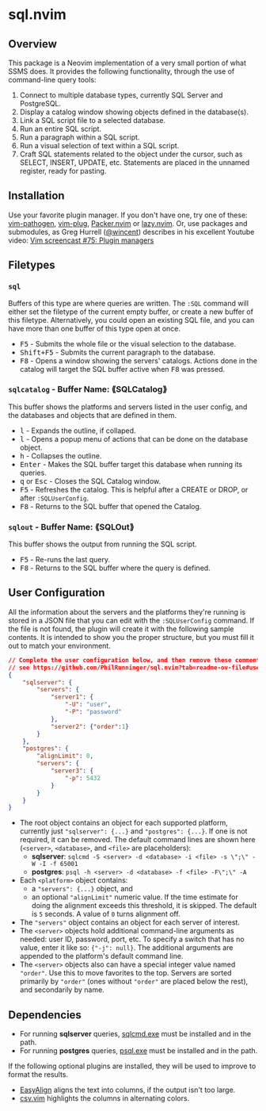 # sql.nvim

## Overview

This package is a Neovim implementation of a very small portion of what SSMS does. It provides the following functionality, through the use of command-line query tools:

1. Connect to multiple database types, currently SQL Server and PostgreSQL.
1. Display a catalog window showing objects defined in the database(s).
1. Link a SQL script file to a selected database.
1. Run an entire SQL script.
1. Run a paragraph within a SQL script.
1. Run a visual selection of text within a SQL script.
1. Craft SQL statements related to the object under the cursor, such as SELECT, INSERT, UPDATE, etc. Statements are placed in the unnamed register, ready for pasting.

## Installation

Use your favorite plugin manager. If you don't have one, try one of these: [vim-pathogen](https://github.com/tpope/vim-pathogen), [vim-plug](https://github.com/junegunn/vim-plug), [Packer.nvim](https://github.com/wbthomason/packer.nvim) or [lazy.nvim](https://github.com/folke/lazy.nvim). Or, use packages and submodules, as Greg Hurrell ([@wincent](https://github.com/wincent)) describes in his excellent Youtube video: [Vim screencast #75: Plugin managers](https://www.youtube.com/watch?v=X2_R3uxDN6g)

## Filetypes

### `sql`
Buffers of this type are where queries are written. The `:SQL` command will either set the filetype of the current empty buffer, or create a new buffer of this filetype. Alternatively, you could open an existing SQL file, and you can have more than one buffer of this type open at once.

* <kbd>F5</kbd> - Submits the whole file or the visual selection to the database.
* <kbd>Shift+F5</kbd> - Submits the current paragraph to the database.
* <kbd>F8</kbd> - Opens a window showing the servers' catalogs. Actions done in the catalog will target the SQL buffer active when <kbd>F8</kbd> was pressed.

### `sqlcatalog` - Buffer Name: ⟪SQLCatalog⟫
This buffer shows the platforms and servers listed in the user config, and the databases and objects that are defined in them.

* <kbd>l</kbd> - Expands the outline, if collaped.
* <kbd>l</kbd> - Opens a popup menu of actions that can be done on the database object.
* <kbd>h</kbd> - Collapses the outline.
* <kbd>Enter</kbd> - Makes the SQL buffer target this database when running its queries.
* <kbd>q</kbd> or <kbd>Esc</kbd> - Closes the SQL Catalog window.
* <kbd>F5</kbd> - Refreshes the catalog. This is helpful after a CREATE or DROP, or after `:SQLUserConfig`.
* <kbd>F8</kbd> - Returns to the SQL buffer that opened the Catalog.

### `sqlout` - Buffer Name: ⟪SQLOut⟫
This buffer shows the output from running the SQL script.

* <kbd>F5</kbd> - Re-runs the last query.
* <kbd>F8</kbd> - Returns to the SQL buffer where the query is defined.

## User Configuration
All the information about the servers and the platforms they're running is stored in a JSON file that you can edit with the `:SQLUserConfig` command. If the file is not found, the plugin will create it with the following sample contents. It is intended to show you the proper structure, but you must fill it out to match your environment.

```json
// Complete the user configuration below, and then remove these comments. For details,
// see https://github.com/PhilRunninger/sql.nvim?tab=readme-ov-file#user-configuration.
{
    "sqlserver": {
        "servers": {
            "server1": {
                "-U": "user",
                "-P": "password"
            },
            "server2": {"order":1}
        }
    },
    "postgres": {
        "alignLimit": 0,
        "servers": {
            "server3": {
                "-p": 5432
            }
        }
    }
}
```
* The root object contains an object for each supported platform, currently just `"sqlserver": {...}` and `"postgres": {...}`. If one is not required, it can be removed. The default command lines are shown here (`<server>`, `<database>`, and `<file>` are placeholders):
    * **sqlserver**: `sqlcmd -S <server> -d <database> -i <file> -s \";\" -W -I -f 65001`
    * **postgres**: `psql -h <server> -d <database> -f <file> -F\";\" -A`
* Each `<platform>` object contains:
    * a `"servers": {...}` object, and
    * an optional `"alignLimit"` numeric value. If the time estimate for doing the alignment exceeds this threshold, it is skipped. The default is `5` seconds. A value of `0` turns alignment off.
* The `"servers"` object contains an object for each server of interest.
* The `<server>` objects hold additional command-line arguments as needed: user ID, password, port, etc. To specify a switch that has no value, enter it like so: `{"-j": null}`. The additional arguments are appended to the platform's default command line.
* The `<server>` objects also can have a special integer value named `"order"`. Use this to move favorites to the top. Servers are sorted primarily by `"order"` (ones without `"order"` are placed below the rest), and secondarily by name.

## Dependencies
- For running **sqlserver** queries, [sqlcmd.exe](https://learn.microsoft.com/en-us/sql/tools/sqlcmd/sqlcmd-utility?view=sql-server-ver16&tabs=go%2Cwindows&pivots=cs1-cmd) must be installed and in the path.
- For running **postgres** queries, [psql.exe](https://www.postgresql.org/docs/current/app-psql.html) must be installed and in the path.

If the following optional plugins are installed, they will be used to improve to format the results.
- [EasyAlign](https://github.com/junegunn/vim-easy-align) aligns the text into columns, if the output isn't too large.
- [csv.vim](https://github.com/chrisbra/csv.vim) highlights the columns in alternating colors.
